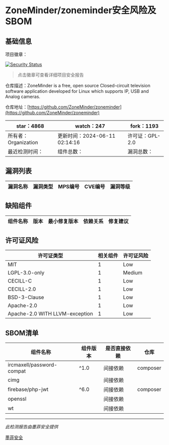# ZoneMinder/zoneminder安全风险及SBOM

## 基础信息

项目徽章：

[![Security Status](https://www.murphysec.com/platform3/v31/badge/1800240811394375680.svg)](https://www.murphysec.com/console/report/1696227962679812096/1800240811394375680)

> 点击徽章可查看详细项目安全报告

仓库描述：ZoneMinder is a free, open source Closed-circuit television software application developed for Linux which supports IP, USB and Analog cameras. 

仓库地址：[https://github.com/ZoneMinder/zoneminder](https://github.com/ZoneMinder/zoneminder)

| star：4868 | watch：247 | fork：1193 |
| ----------- | -------------- | ------------ |
| 所有者：Organization | 更新时间：2024-06-11 02:14:16 | 许可证：GPL-2.0 |
| 最近检测时间： | 组件总数： | 漏洞总数： |




## 漏洞列表

| 漏洞名称 | 漏洞类型 | MPS编号 | CVE编号 | 漏洞等级 |
| ------- | ------ | ------- | ------ | ----- |





## 缺陷组件

| 组件名称 | 版本 | 最小修复版本 | 依赖关系 | 修复建议 |
| -------- | ---- | ------------ | -------- | -------- |





## 许可证风险

| 许可证类型 | 相关组件 | 许可证风险 |
| ---------- | -------- | ---------- |
|MIT|1|Low|
|LGPL-3.0-only|1|Medium|
|CECILL-C|1|Low|
|CECILL-2.0|1|Low|
|BSD-3-Clause|1|Low|
|Apache-2.0|1|Low|
|Apache-2.0 WITH LLVM-exception|1|Low|




## SBOM清单

| 组件名称 | 组件版本 | 是否直接依赖 | 仓库 |
| -------- | -------- | ------------ | ---- |
|ircmaxell/password-compat|^1.0|间接依赖|composer|
|cimg||间接依赖||
|firebase/php-jwt|^6.0|间接依赖|composer|
|openssl||间接依赖||
|wt||间接依赖||


------

*此检测报告由墨菲安全提供*

[墨菲安全](www.murphysec.com)